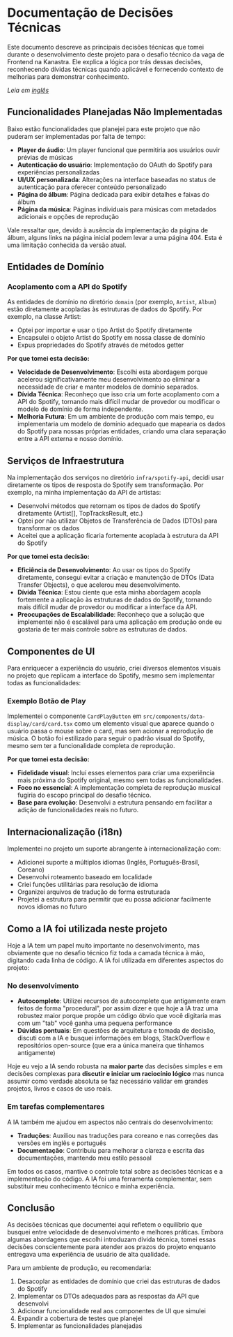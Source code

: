 # Documentação de Decisões Técnicas

Este documento descreve as principais decisões técnicas que tomei durante o desenvolvimento deste projeto para o desafio técnico da vaga de Frontend na Kanastra. Ele explica a lógica por trás dessas decisões, reconhecendo dívidas técnicas quando aplicável e fornecendo contexto de melhorias para demonstrar conhecimento.

*Leia em [inglês](technical-decisions.md)*

## Funcionalidades Planejadas Não Implementadas

Baixo estão funcionalidades que planejei para este projeto que não puderam ser implementadas por falta de tempo:

- **Player de áudio**: Um player funcional que permitiria aos usuários ouvir prévias de músicas
- **Autenticação do usuário**: Implementação do OAuth do Spotify para experiências personalizadas
- **UI/UX personalizada**: Alterações na interface baseadas no status de autenticação para oferecer conteúdo personalizado
- **Página do álbum**: Página dedicada para exibir detalhes e faixas do álbum
- **Página da música**: Páginas individuais para músicas com metadados adicionais e opções de reprodução

Vale ressaltar que, devido à ausência da implementação da página de álbum, alguns links na página inicial podem levar a uma página 404. Esta é uma limitação conhecida da versão atual.

## Entidades de Domínio

### Acoplamento com a API do Spotify

As entidades de domínio no diretório `domain` (por exemplo, `Artist`, `Album`) estão diretamente acopladas às estruturas de dados do Spotify. Por exemplo, na classe Artist:

- Optei por importar e usar o tipo Artist do Spotify diretamente
- Encapsulei o objeto Artist do Spotify em nossa classe de domínio
- Expus propriedades do Spotify através de métodos getter

**Por que tomei esta decisão:**
- **Velocidade de Desenvolvimento**: Escolhi esta abordagem porque acelerou significativamente meu desenvolvimento ao eliminar a necessidade de criar e manter modelos de domínio separados.
- **Dívida Técnica**: Reconheço que isso cria um forte acoplamento com a API do Spotify, tornando mais difícil mudar de provedor ou modificar o modelo de domínio de forma independente.
- **Melhoria Futura**: Em um ambiente de produção com mais tempo, eu implementaria um modelo de domínio adequado que mapearia os dados do Spotify para nossas próprias entidades, criando uma clara separação entre a API externa e nosso domínio.

## Serviços de Infraestrutura

Na implementação dos serviços no diretório `infra/spotify-api`, decidi usar diretamente os tipos de resposta do Spotify sem transformação. Por exemplo, na minha implementação da API de artistas:

- Desenvolvi métodos que retornam os tipos de dados do Spotify diretamente (Artist[], TopTracksResult, etc.)
- Optei por não utilizar Objetos de Transferência de Dados (DTOs) para transformar os dados
- Aceitei que a aplicação ficaria fortemente acoplada à estrutura da API do Spotify

**Por que tomei esta decisão:**
- **Eficiência de Desenvolvimento**: Ao usar os tipos do Spotify diretamente, consegui evitar a criação e manutenção de DTOs (Data Transfer Objects), o que acelerou meu desenvolvimento.
- **Dívida Técnica**: Estou ciente que esta minha abordagem acopla fortemente a aplicação às estruturas de dados do Spotify, tornando mais difícil mudar de provedor ou modificar a interface da API.
- **Preocupações de Escalabilidade**: Reconheço que a solução que implementei não é escalável para uma aplicação em produção onde eu gostaria de ter mais controle sobre as estruturas de dados.

## Componentes de UI

Para enriquecer a experiência do usuário, criei diversos elementos visuais no projeto que replicam a interface do Spotify, mesmo sem implementar todas as funcionalidades:

### Exemplo Botão de Play

Implementei o componente `CardPlayButton` em `src/components/data-display/card/card.tsx` como um elemento visual que aparece quando o usuário passa o mouse sobre o card, mas sem acionar a reprodução de música. O botão foi estilizado para seguir o padrão visual do Spotify, mesmo sem ter a funcionalidade completa de reprodução.

**Por que tomei esta decisão:**
- **Fidelidade visual**: Incluí esses elementos para criar uma experiência mais próxima do Spotify original, mesmo sem todas as funcionalidades.
- **Foco no essencial**: A implementação completa de reprodução musical fugiria do escopo principal do desafio técnico.
- **Base para evolução**: Desenvolvi a estrutura pensando em facilitar a adição de funcionalidades reais no futuro.

## Internacionalização (i18n)

Implementei no projeto um suporte abrangente à internacionalização com:

- Adicionei suporte a múltiplos idiomas (Inglês, Português-Brasil, Coreano)
- Desenvolvi roteamento baseado em localidade
- Criei funções utilitárias para resolução de idioma
- Organizei arquivos de tradução de forma estruturada
- Projetei a estrutura para permitir que eu possa adicionar facilmente novos idiomas no futuro

## Como a IA foi utilizada neste projeto

Hoje a IA tem um papel muito importante no desenvolvimento, mas obviamente que no desafio técnico fiz toda a camada técnica à mão, digitando cada linha de código. A IA foi utilizada em diferentes aspectos do projeto:

### No desenvolvimento

- **Autocomplete**: Utilizei recursos de autocomplete que antigamente eram feitos de forma "procedural", por assim dizer e que hoje a IA traz uma robustez maior porque propõe um código óbvio que você digitaria mas com um "tab" você ganha uma pequena performance
- **Dúvidas pontuais**: Em questões de arquitetura e tomada de decisão, discuti com a IA e busquei informações em blogs, StackOverflow e repositórios open-source (que era a única maneira que tínhamos antigamente)

Hoje eu vejo a IA sendo robusta na **maior parte** das decisões simples e em decisões complexas para **discutir e iniciar um raciocínio lógico** mas nunca assumir como verdade absoluta se faz necessário validar em grandes projetos, livros e casos de uso reais.

### Em tarefas complementares

A IA também me ajudou em aspectos não centrais do desenvolvimento:

- **Traduções**: Auxiliou nas traduções para coreano e nas correções das versões em inglês e português
- **Documentação**: Contribuiu para melhorar a clareza e escrita das documentações, mantendo meu estilo pessoal

Em todos os casos, mantive o controle total sobre as decisões técnicas e a implementação do código. A IA foi uma ferramenta complementar, sem substituir meu conhecimento técnico e minha experiência.

## Conclusão

As decisões técnicas que documentei aqui refletem o equilíbrio que busquei entre velocidade de desenvolvimento e melhores práticas. Embora algumas abordagens que escolhi introduzam dívida técnica, tomei essas decisões conscientemente para atender aos prazos do projeto enquanto entregava uma experiência de usuário de alta qualidade.

Para um ambiente de produção, eu recomendaria:

1. Desacoplar as entidades de domínio que criei das estruturas de dados do Spotify
2. Implementar os DTOs adequados para as respostas da API que desenvolvi
3. Adicionar funcionalidade real aos componentes de UI que simulei
4. Expandir a cobertura de testes que planejei
5. Implementar as funcionalidades planejadas